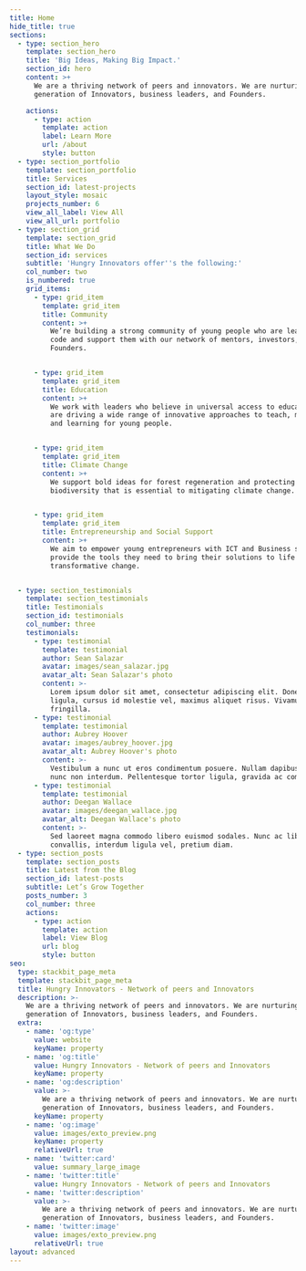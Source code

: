 ```yaml
---
title: Home
hide_title: true
sections:
  - type: section_hero
    template: section_hero
    title: 'Big Ideas, Making Big Impact.'
    section_id: hero
    content: >+
      We are a thriving network of peers and innovators. We are nurturing a
      generation of Innovators, business leaders, and Founders.

    actions:
      - type: action
        template: action
        label: Learn More
        url: /about
        style: button
  - type: section_portfolio
    template: section_portfolio
    title: Services
    section_id: latest-projects
    layout_style: mosaic
    projects_number: 6
    view_all_label: View All
    view_all_url: portfolio
  - type: section_grid
    template: section_grid
    title: What We Do
    section_id: services
    subtitle: 'Hungry Innovators offer''s the following:'
    col_number: two
    is_numbered: true
    grid_items:
      - type: grid_item
        template: grid_item
        title: Community
        content: >+
          We’re building a strong community of young people who are learning to
          code and support them with our network of mentors, investors, and
          Founders.


      - type: grid_item
        template: grid_item
        title: Education
        content: >+
          We work with leaders who believe in universal access to education and
          are driving a wide range of innovative approaches to teach, mentoring,
          and learning for young people.


      - type: grid_item
        template: grid_item
        title: Climate Change
        content: >+
          We support bold ideas for forest regeneration and protecting our
          biodiversity that is essential to mitigating climate change.


      - type: grid_item
        template: grid_item
        title: Entrepreneurship and Social Support
        content: >+
          We aim to empower young entrepreneurs with ICT and Business skills. We
          provide the tools they need to bring their solutions to life and lead
          transformative change.


  - type: section_testimonials
    template: section_testimonials
    title: Testimonials
    section_id: testimonials
    col_number: three
    testimonials:
      - type: testimonial
        template: testimonial
        author: Sean Salazar
        avatar: images/sean_salazar.jpg
        avatar_alt: Sean Salazar's photo
        content: >-
          Lorem ipsum dolor sit amet, consectetur adipiscing elit. Donec nisl
          ligula, cursus id molestie vel, maximus aliquet risus. Vivamus in nibh
          fringilla.
      - type: testimonial
        template: testimonial
        author: Aubrey Hoover
        avatar: images/aubrey_hoover.jpg
        avatar_alt: Aubrey Hoover's photo
        content: >-
          Vestibulum a nunc ut eros condimentum posuere. Nullam dapibus quis
          nunc non interdum. Pellentesque tortor ligula, gravida ac commodo eu.
      - type: testimonial
        template: testimonial
        author: Deegan Wallace
        avatar: images/deegan_wallace.jpg
        avatar_alt: Deegan Wallace's photo
        content: >-
          Sed laoreet magna commodo libero euismod sodales. Nunc ac libero
          convallis, interdum ligula vel, pretium diam.
  - type: section_posts
    template: section_posts
    title: Latest from the Blog
    section_id: latest-posts
    subtitle: Let’s Grow Together
    posts_number: 3
    col_number: three
    actions:
      - type: action
        template: action
        label: View Blog
        url: blog
        style: button
seo:
  type: stackbit_page_meta
  template: stackbit_page_meta
  title: Hungry Innovators - Network of peers and Innovators
  description: >-
    We are a thriving network of peers and innovators. We are nurturing a
    generation of Innovators, business leaders, and Founders.
  extra:
    - name: 'og:type'
      value: website
      keyName: property
    - name: 'og:title'
      value: Hungry Innovators - Network of peers and Innovators
      keyName: property
    - name: 'og:description'
      value: >-
        We are a thriving network of peers and innovators. We are nurturing a
        generation of Innovators, business leaders, and Founders.
      keyName: property
    - name: 'og:image'
      value: images/exto_preview.png
      keyName: property
      relativeUrl: true
    - name: 'twitter:card'
      value: summary_large_image
    - name: 'twitter:title'
      value: Hungry Innovators - Network of peers and Innovators
    - name: 'twitter:description'
      value: >-
        We are a thriving network of peers and innovators. We are nurturing a
        generation of Innovators, business leaders, and Founders.
    - name: 'twitter:image'
      value: images/exto_preview.png
      relativeUrl: true
layout: advanced
---
```

